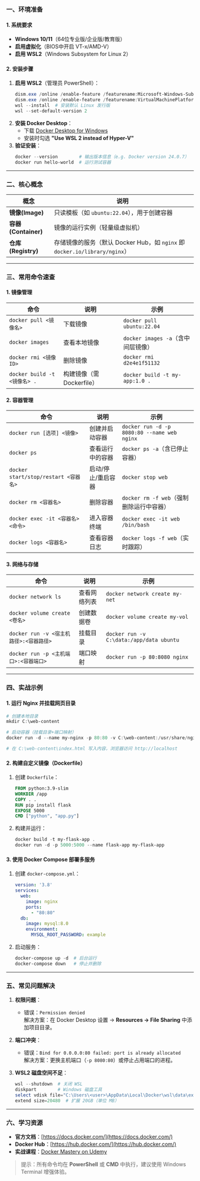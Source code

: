 
### **一、环境准备**
#### 1. **系统要求**
- **Windows 10/11**（64位专业版/企业版/教育版）
- **启用虚拟化**（BIOS中开启 VT-x/AMD-V）
- **启用 WSL2**（Windows Subsystem for Linux 2）

#### 2. **安装步骤**
1. **启用 WSL2**（管理员 PowerShell）：
   ```powershell
   dism.exe /online /enable-feature /featurename:Microsoft-Windows-Subsystem-Linux /all /norestart
   dism.exe /online /enable-feature /featurename:VirtualMachinePlatform /all /norestart
   wsl --install  # 安装默认 Linux 发行版
   wsl --set-default-version 2
   ```
2. **安装 Docker Desktop**：
   - 下载 [Docker Desktop for Windows](https://www.docker.com/products/docker-desktop)
   - 安装时勾选 **"Use WSL 2 instead of Hyper-V"**
3. **验证安装**：
   ```powershell
   docker --version        # 输出版本信息（e.g. Docker version 24.0.7）
   docker run hello-world  # 运行测试容器
   ```

---

### **二、核心概念**
| 概念         | 说明                                                                 |
|--------------|----------------------------------------------------------------------|
| **镜像(Image)**   | 只读模板（如 `ubuntu:22.04`），用于创建容器                          |
| **容器(Container)** | 镜像的运行实例（轻量级虚拟机）                                       |
| **仓库(Registry)** | 存储镜像的服务（默认 Docker Hub，如 `nginx` 即 `docker.io/library/nginx`） |

---

### **三、常用命令速查**
#### 1. **镜像管理**
| 命令 | 说明 | 示例 |
|------|------|------|
| `docker pull <镜像名>` | 下载镜像 | `docker pull ubuntu:22.04` |
| `docker images` | 查看本地镜像 | `docker images -a`（含中间层镜像） |
| `docker rmi <镜像ID>` | 删除镜像 | `docker rmi d2e4e1f51132` |
| `docker build -t <镜像名> .` | 构建镜像（需 Dockerfile） | `docker build -t my-app:1.0 .` |

#### 2. **容器管理**
| 命令 | 说明 | 示例 |
|------|------|------|
| `docker run [选项] <镜像>` | 创建并启动容器 | `docker run -d -p 8080:80 --name web nginx` |
| `docker ps` | 查看运行中的容器 | `docker ps -a`（含已停止容器） |
| `docker start/stop/restart <容器名>` | 启动/停止/重启容器 | `docker stop web` |
| `docker rm <容器名>` | 删除容器 | `docker rm -f web`（强制删除运行中容器） |
| `docker exec -it <容器名> <命令>` | 进入容器终端 | `docker exec -it web /bin/bash` |
| `docker logs <容器名>` | 查看容器日志 | `docker logs -f web`（实时跟踪） |

#### 3. **网络与存储**
| 命令 | 说明 | 示例 |
|------|------|------|
| `docker network ls` | 查看网络列表 | `docker network create my-net` |
| `docker volume create <卷名>` | 创建数据卷 | `docker volume create my-vol` |
| `docker run -v <宿主机路径>:<容器路径>` | 挂载目录 | `docker run -v C:\data:/app/data ubuntu` |
| `docker run -p <主机端口>:<容器端口>` | 端口映射 | `docker run -p 80:8080 nginx` |

---

### **四、实战示例**
#### 1. **运行 Nginx 并挂载网页目录**
```powershell
# 创建本地目录
mkdir C:\web-content

# 启动容器（挂载目录+端口映射）
docker run -d --name my-nginx -p 80:80 -v C:\web-content:/usr/share/nginx/html nginx

# 在 C:\web-content\index.html 写入内容，浏览器访问 http://localhost
```

#### 2. **构建自定义镜像（Dockerfile）**
1. 创建 `Dockerfile`：
   ```dockerfile
   FROM python:3.9-slim
   WORKDIR /app
   COPY . .
   RUN pip install flask
   EXPOSE 5000
   CMD ["python", "app.py"]
   ```
2. 构建并运行：
   ```powershell
   docker build -t my-flask-app .
   docker run -d -p 5000:5000 --name flask-app my-flask-app
   ```

#### 3. **使用 Docker Compose 部署多服务**
1. 创建 `docker-compose.yml`：
   ```yaml
   version: '3.8'
   services:
     web:
       image: nginx
       ports:
         - "80:80"
     db:
       image: mysql:8.0
       environment:
         MYSQL_ROOT_PASSWORD: example
   ```
2. 启动服务：
   ```powershell
   docker-compose up -d  # 后台运行
   docker-compose down   # 停止并删除
   ```

---

### **五、常见问题解决**
1. **权限问题**：
   - 错误：`Permission denied`  
     解决方案：在 Docker Desktop 设置 → **Resources → File Sharing** 中添加项目目录。
   
2. **端口冲突**：
   - 错误：`Bind for 0.0.0.0:80 failed: port is already allocated`  
     解决方案：更换主机端口（`-p 8080:80`）或停止占用端口的进程。

3. **WSL2 磁盘空间不足**：
   ```powershell
   wsl --shutdown  # 关闭 WSL
   diskpart        # Windows 磁盘工具
   select vdisk file="C:\Users\<user>\AppData\Local\Docker\wsl\data\ext4.vhdx"
   extend size=20480  # 扩展 20GB（单位 MB）
   ```

---

### **六、学习资源**
- **官方文档**：[https://docs.docker.com/](https://docs.docker.com/)
- **Docker Hub**：[https://hub.docker.com/](https://hub.docker.com/)
- **实战课程**：[Docker Mastery on Udemy](https://www.udemy.com/course/docker-mastery/)

> 提示：所有命令均在 **PowerShell** 或 **CMD** 中执行，建议使用 Windows Terminal 增强体验。
